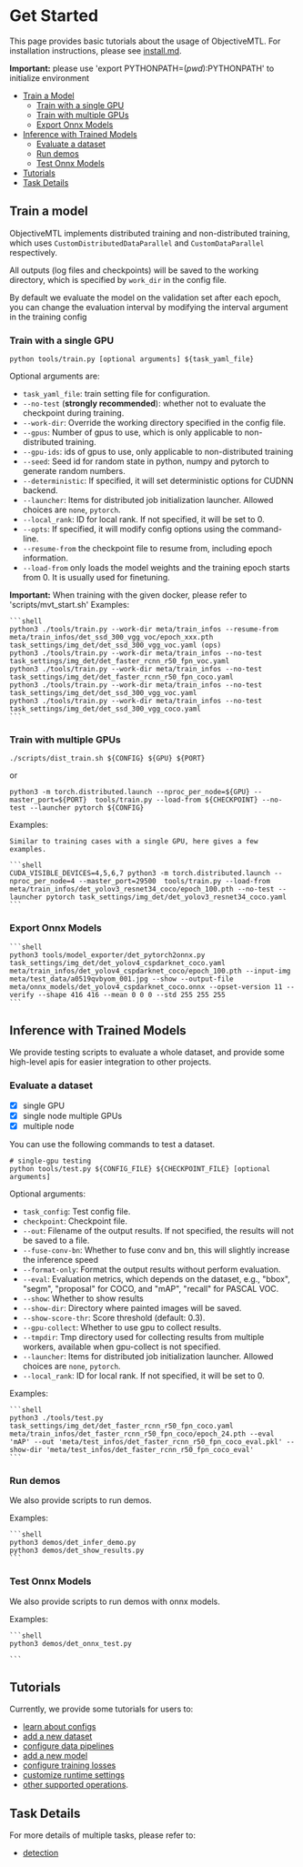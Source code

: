 # Get Started

  This page provides basic tutorials about the usage of ObjectiveMTL.
  For installation instructions, please see [install.md](install.md).

  **Important:** please use 'export PYTHONPATH=$(pwd):$PYTHONPATH' to initialize environment

  <!-- TOC -->

  - [Train a Model](#train-a-model)
    - [Train with a single GPU](#train-with-a-single-gpu)
    - [Train with multiple GPUs](#train-with-multiple-gpus)
    - [Export Onnx Models](#export-onnx-models)
  - [Inference with Trained Models](#inference-with-trained-models)
    - [Evaluate a dataset](#evaluate-a-dataset)
    - [Run demos](#run-demos)
    - [Test Onnx Models](#test-onnx-models)
  - [Tutorials](#tutorials)
  - [Task Details](#task-details)

  <!-- TOC -->


## Train a model

  ObjectiveMTL implements distributed training and non-distributed training,
  which uses `CustomDistributedDataParallel` and `CustomDataParallel` respectively.

  All outputs (log files and checkpoints) will be saved to the working directory,
  which is specified by `work_dir` in the config file.

  By default we evaluate the model on the validation set after each epoch, you can change the evaluation interval by modifying the interval argument in the training config

### Train with a single GPU

  ```shell
  python tools/train.py [optional arguments] ${task_yaml_file} 
  ```
  Optional arguments are:

  - `task_yaml_file`: train setting file for configuration.
  - `--no-test` (**strongly recommended**): whether not to evaluate the checkpoint during training.
  - `--work-dir`: Override the working directory specified in the config file.
  - `--gpus`: Number of gpus to use, which is only applicable to non-distributed training.
  - `--gpu-ids`: ids of gpus to use, only applicable to non-distributed training
  - `--seed`: Seed id for random state in python, numpy and pytorch to generate random numbers.
  - `--deterministic`: If specified, it will set deterministic options for CUDNN backend.
  - `--launcher`: Items for distributed job initialization launcher. Allowed choices are `none`, `pytorch`. 
  - `--local_rank`: ID for local rank. If not specified, it will be set to 0.
  - `--opts`: If specified, it will modify config options using the command-line.
  - `--resume-from` the checkpoint file to resume from, including epoch information.
  - `--load-from` only loads the model weights and the training epoch starts from 0. It is usually used for finetuning.

  **Important:** When training with the given docker, please refer to 'scripts/mvt_start.sh' 
  Examples:

    ```shell   
    python3 ./tools/train.py --work-dir meta/train_infos --resume-from meta/train_infos/det_ssd_300_vgg_voc/epoch_xxx.pth task_settings/img_det/det_ssd_300_vgg_voc.yaml (ops)
    python3 ./tools/train.py --work-dir meta/train_infos --no-test task_settings/img_det/det_faster_rcnn_r50_fpn_voc.yaml
    python3 ./tools/train.py --work-dir meta/train_infos --no-test task_settings/img_det/det_faster_rcnn_r50_fpn_coco.yaml
    python3 ./tools/train.py --work-dir meta/train_infos --no-test task_settings/img_det/det_ssd_300_vgg_voc.yaml
    python3 ./tools/train.py --work-dir meta/train_infos --no-test task_settings/img_det/det_ssd_300_vgg_coco.yaml
    ```

### Train with multiple GPUs

  ```shell
  ./scripts/dist_train.sh ${CONFIG} ${GPU} ${PORT} 
  ```
  or

  ```shell
  python3 -m torch.distributed.launch --nproc_per_node=${GPU} --master_port=${PORT}  tools/train.py --load-from ${CHECKPOINT} --no-test --launcher pytorch ${CONFIG} 
  ```
  Examples:

    Similar to training cases with a single GPU, here gives a few examples.

    ```shell
    CUDA_VISIBLE_DEVICES=4,5,6,7 python3 -m torch.distributed.launch --nproc_per_node=4 --master_port=29500  tools/train.py --load-from meta/train_infos/det_yolov3_resnet34_coco/epoch_100.pth --no-test --launcher pytorch task_settings/img_det/det_yolov3_resnet34_coco.yaml
    ```

### Export Onnx Models

    ```shell 
    python3 tools/model_exporter/det_pytorch2onnx.py task_settings/img_det/det_yolov4_cspdarknet_coco.yaml  meta/train_infos/det_yolov4_cspdarknet_coco/epoch_100.pth --input-img meta/test_data/a0519qvbyom_001.jpg --show --output-file meta/onnx_models/det_yolov4_cspdarknet_coco.onnx --opset-version 11 --verify --shape 416 416 --mean 0 0 0 --std 255 255 255
    ```

## Inference with Trained Models

  We provide testing scripts to evaluate a whole dataset, and provide some high-level apis for easier integration to other projects.

### Evaluate a dataset

  - [x] single GPU
  - [x] single node multiple GPUs
  - [x] multiple node

  You can use the following commands to test a dataset.

  ```shell
  # single-gpu testing
  python tools/test.py ${CONFIG_FILE} ${CHECKPOINT_FILE} [optional arguments]
  ```

  Optional arguments:

  - `task_config`: Test config file.
  - `checkpoint`: Checkpoint file.
  - `--out`: Filename of the output results. If not specified, the results will not be saved to a file.
  - `--fuse-conv-bn`: Whether to fuse conv and bn, this will slightly increase the inference speed
  - `--format-only`: Format the output results without perform evaluation. 
  - `--eval`: Evaluation metrics, which depends on the dataset, e.g., "bbox", "segm", "proposal" for COCO, and "mAP", "recall" for PASCAL VOC.
  - `--show`: Whether to show results
  - `--show-dir`: Directory where painted images will be saved.
  - `--show-score-thr`: Score threshold (default: 0.3).
  - `--gpu-collect`: Whether to use gpu to collect results.
  - `--tmpdir`: Tmp directory used for collecting results from multiple workers, available when gpu-collect is not specified.
  - `--launcher`: Items for distributed job initialization launcher. Allowed choices are `none`, `pytorch`.
  - `--local_rank`: ID for local rank. If not specified, it will be set to 0.

  Examples:

    ```shell
    python3 ./tools/test.py task_settings/img_det/det_faster_rcnn_r50_fpn_coco.yaml  meta/train_infos/det_faster_rcnn_r50_fpn_coco/epoch_24.pth --eval 'mAP' --out 'meta/test_infos/det_faster_rcnn_r50_fpn_coco_eval.pkl' --show-dir 'meta/test_infos/det_faster_rcnn_r50_fpn_coco_eval'
    ```

### Run demos

  We also provide scripts to run demos.

  Examples:

    ```shell
    python3 demos/det_infer_demo.py
    python3 demos/det_show_results.py  
    ```

### Test Onnx Models

We also provide scripts to run demos with onnx models.

  Examples:

    ```shell
    python3 demos/det_onnx_test.py
    
    ```


## Tutorials

  Currently, we provide some tutorials for users to:
  - [learn about configs](tutorials/0_config.md)
  - [add a new dataset](tutorials/1_new_dataset.md)
  - [configure data pipelines](tutorials/2_configure_pipeline.md)
  - [add a new model](tutorials/3_new_model.md)
  - [configure training losses](tutorials/4_configure_loss.md)
  - [customize runtime settings](tutorials/5_customize_runtime.md)
  - [other supported operations](tutorials/6_support_detail.md).


## Task Details

  For more details of multiple tasks, please refer to:
  - [detection](tasks/detection.md)
